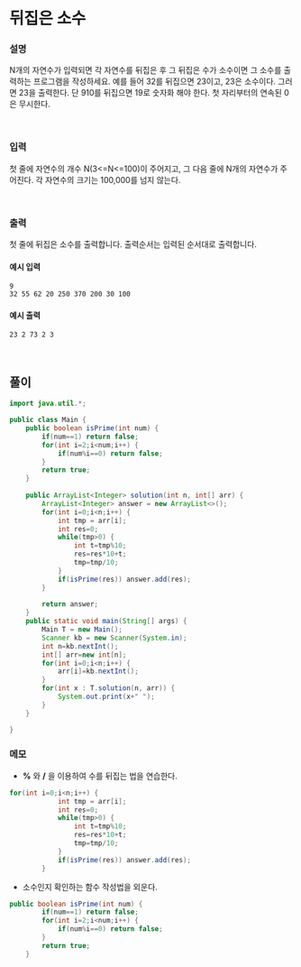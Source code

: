 # 뒤집은 소수
### 설명
N개의 자연수가 입력되면 각 자연수를 뒤집은 후 그 뒤집은 수가 소수이면 그 소수를 출력하는 프로그램을 작성하세요. 예를 들어 32를 뒤집으면 23이고, 23은 소수이다. 그러면 23을 출력한다. 단 910를 뒤집으면 19로 숫자화 해야 한다. 첫 자리부터의 연속된 0은 무시한다.


<br>

### 입력
첫 줄에 자연수의 개수 N(3<=N<=100)이 주어지고, 그 다음 줄에 N개의 자연수가 주어진다. 각 자연수의 크기는 100,000를 넘지 않는다.

<br>

### 출력
첫 줄에 뒤집은 소수를 출력합니다. 출력순서는 입력된 순서대로 출력합니다.


#### 예시 입력
```
9
32 55 62 20 250 370 200 30 100
```


#### 예시 출력
```
23 2 73 2 3
```

<br>


## 풀이
```java
import java.util.*;

public class Main {
	public boolean isPrime(int num) {
		if(num==1) return false;
		for(int i=2;i<num;i++) {
			if(num%i==0) return false;
		}
		return true;
	}
	
	public ArrayList<Integer> solution(int n, int[] arr) {
		ArrayList<Integer> answer = new ArrayList<>();
		for(int i=0;i<n;i++) {
			int tmp = arr[i];
			int res=0;
			while(tmp>0) {
				int t=tmp%10;
				res=res*10+t;
				tmp=tmp/10;
			}
			if(isPrime(res)) answer.add(res);
		}
		
		return answer;
	}
	public static void main(String[] args) {
		Main T = new Main();
		Scanner kb = new Scanner(System.in);
		int n=kb.nextInt();
		int[] arr=new int[n];
		for(int i=0;i<n;i++) {
			arr[i]=kb.nextInt();
		}
		for(int x : T.solution(n, arr)) {
			System.out.print(x+" ");
		}
	}

}

```

### 메모
- **%** 와 **/** 을 이용하여 수를 뒤집는 법을 연습한다.
```java
for(int i=0;i<n;i++) {
			int tmp = arr[i];
			int res=0;
			while(tmp>0) {
				int t=tmp%10;
				res=res*10+t;
				tmp=tmp/10;
			}
			if(isPrime(res)) answer.add(res);
		}
```
- 소수인지 확인하는 함수 작성법을 외운다.
```java
public boolean isPrime(int num) {
		if(num==1) return false;
		for(int i=2;i<num;i++) {
			if(num%i==0) return false;
		}
		return true;
	}
```

<br>

